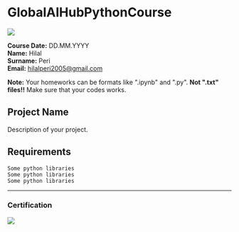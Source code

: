 # GlobalAIHubPythonCourse
![](img/newlogo.png)

**Course Date:** DD.MM.YYYY  
**Name:** Hilal  
**Surname:** Peri  
**Email:** hilalperi2005@gmail.com

**Note:** Your homeworks can be formats like ".ipynb" and ".py". **Not ".txt" files!!** Make sure that your codes works.  

## Project Name
Description of your project.

## Requirements
```
Some python libraries
Some python libraries
Some python libraries
```
---

### Certification
![](img/TopLearnerCertificate.png)

